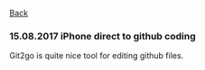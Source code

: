 [Back](.)

### 15.08.2017 iPhone direct to github coding

Git2go is quite nice tool for editing github files.

<div w3-include-html="15082017.html"></div>

